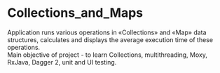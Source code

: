 # Collections_and_Maps
Application runs various operations in «Collections» and «Map» data structures, calculates and displays the average execution time of these operations.<br />
Main objective of project - to learn Collections, multithreading, Moxy, RxJava, Dagger 2, unit and UI testing.
